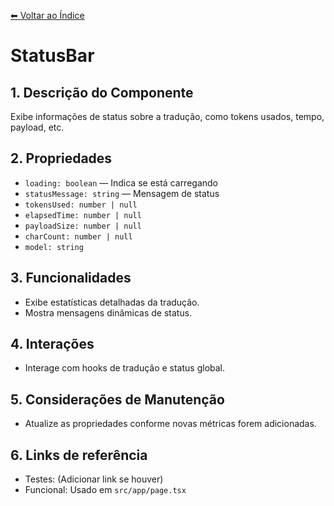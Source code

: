 [⬅ Voltar ao Índice](../../DOCUMENTATION.md)

# StatusBar

## 1. Descrição do Componente
Exibe informações de status sobre a tradução, como tokens usados, tempo, payload, etc.

## 2. Propriedades
- `loading: boolean` — Indica se está carregando
- `statusMessage: string` — Mensagem de status
- `tokensUsed: number | null`
- `elapsedTime: number | null`
- `payloadSize: number | null`
- `charCount: number | null`
- `model: string`

## 3. Funcionalidades
- Exibe estatísticas detalhadas da tradução.
- Mostra mensagens dinâmicas de status.

## 4. Interações
- Interage com hooks de tradução e status global.

## 5. Considerações de Manutenção
- Atualize as propriedades conforme novas métricas forem adicionadas.

## 6. Links de referência
- Testes: (Adicionar link se houver)
- Funcional: Usado em `src/app/page.tsx`
